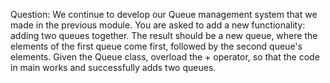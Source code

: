 Question: We continue to develop our Queue management system that we made in the previous module. You are asked to add a new functionality: adding two queues together. The result should be a new queue, where the elements of the first queue come first, followed by the second queue's elements. Given the Queue class, overload the + operator, so that the code in main works and successfully adds two queues.
